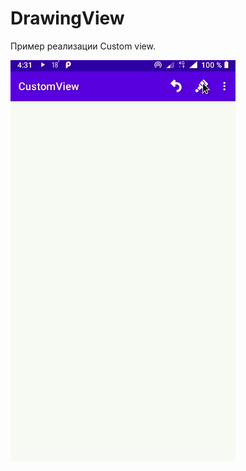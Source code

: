 # DrawingView
<h>Пример реализации Custom view.<br></h>

<p>
  <a target="_blank" rel="noopener noreferrer" href="https://github.com/mertsalovda/CustomView/blob/DrawingView/DrawingView.gif">
    <img src="https://github.com/mertsalovda/CustomView/blob/DrawingView/DrawingView.gif" alt="" style="max-width:100%;">
  </a>
</p>
